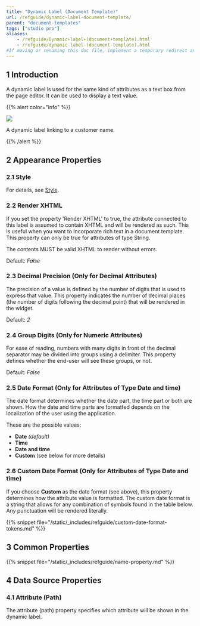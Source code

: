 ```yaml
---
title: "Dynamic Label (Document Template)"
url: /refguide/dynamic-label-document-template/
parent: "document-templates"
tags: ["studio pro"]
aliases:
    - /refguide/Dynamic+label+(document+template).html
    - /refguide/dynamic-label-(document-template).html
#If moving or renaming this doc file, implement a temporary redirect and let the respective team know they should update the URL in the product. See Mapping to Products for more details.
---
```


## 1 Introduction

A dynamic label is used for the same kind of attributes as a text box from the page editor. It can be used to display a text value.

{{% alert color="info" %}}

![](/attachments/refguide/modeling/resources/document-templates/dynamic-label-document-template/918131.png)

A dynamic label linking to a customer name.

{{% /alert %}}

## 2 Appearance Properties

### 2.1 Style

For details, see [Style](style).

### 2.2 Render XHTML

If you set the property 'Render XHTML' to true, the attribute connected to this label is assumed to contain XHTML and will be rendered as such. This is useful when you want to incorporate rich text in a document template. This property can only be true for attributes of type String.

The contents MUST be valid XHTML to render without errors.

Default: *False*

### 2.3 Decimal Precision (Only for Decimal Attributes)

The precision of a value is defined by the number of digits that is used to express that value. This property indicates the number of decimal places (the number of digits following the decimal point) that will be rendered in the widget.

Default: *2*

### 2.4 Group Digits (Only for Numeric Attributes)

For ease of reading, numbers with many digits in front of the decimal separator may be divided into groups using a delimiter. This property defines whether the end-user will see these groups, or not.

Default: *False*

### 2.5 Date Format (Only for Attributes of Type **Date and time**)

The date format determines whether the date part, the time part or both are shown. How the date and time parts are formatted depends on the localization of the user using the application.

These are the possible values:

* **Date** *(default)*
* **Time**
* **Date and time**
* **Custom** (see below for more details)

### 2.6 Custom Date Format (Only for Attributes of Type **Date and time**)

If you choose **Custom** as the date format (see above), this property determines how the attribute value is formatted. The custom date format is a string that allows for any combination of symbols found in the table below. Any punctuation will be rendered literally.

{{% snippet file="/static/_includes/refguide/custom-date-format-tokens.md" %}}

## 3 Common Properties

{{% snippet file="/static/_includes/refguide/name-property.md" %}}

## 4 Data Source Properties

### 4.1 Attribute (Path)

The attribute (path) property specifies which attribute will be shown in the dynamic label.

